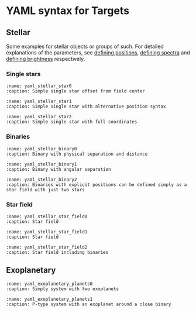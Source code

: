 # YAML syntax for Targets

## Stellar
Some examples for stellar objects or groups of such.
For detailed explanations of the parameters, see [defining positions](defining_positions.md),
[defining spectra](defining_spectra.md) and  [defining brightness](defining_brightness.md) respectively.

### Single stars
```{literalinclude} example_yamls/stellar/star0.yaml
:name: yaml_stellar_star0
:caption: Simple single star offset from field center
```
```{literalinclude} example_yamls/stellar/star1.yaml
:name: yaml_stellar_star1
:caption: Simple single star with alternative position syntax
```
```{literalinclude} example_yamls/stellar/star2.yaml
:name: yaml_stellar_star2
:caption: Simple single star with full coordinates
```

### Binaries
```{literalinclude} example_yamls/stellar/binary0.yaml
:name: yaml_stellar_binary0
:caption: Binary with physical separation and distance
```
```{literalinclude} example_yamls/stellar/binary1.yaml
:name: yaml_stellar_binary1
:caption: Binary with angular separation
```
```{literalinclude} example_yamls/stellar/binary2.yaml
:name: yaml_stellar_binary2
:caption: Binaries with explicit positions can be defined simply as a star field with just two stars
```

### Star field
```{literalinclude} example_yamls/stellar/star_field0.yaml
:name: yaml_stellar_star_field0
:caption: Star field
```
```{literalinclude} example_yamls/stellar/star_field1.yaml
:name: yaml_stellar_star_field1
:caption: Star field
```
```{literalinclude} example_yamls/stellar/star_ield2.yaml
:name: yaml_stellar_star_field2
:caption: Star field including binaries
```

## Exoplanetary
```{literalinclude} example_yamls/exoplanetary/planets0.yaml
:name: yaml_exoplanetary_planets0
:caption: Simply system with two exoplanets
```
```{literalinclude} example_yamls/exoplanetary/planets1.yaml
:name: yaml_exoplanetary_planets1
:caption: P-type system with an exoplanet around a close binary
```

